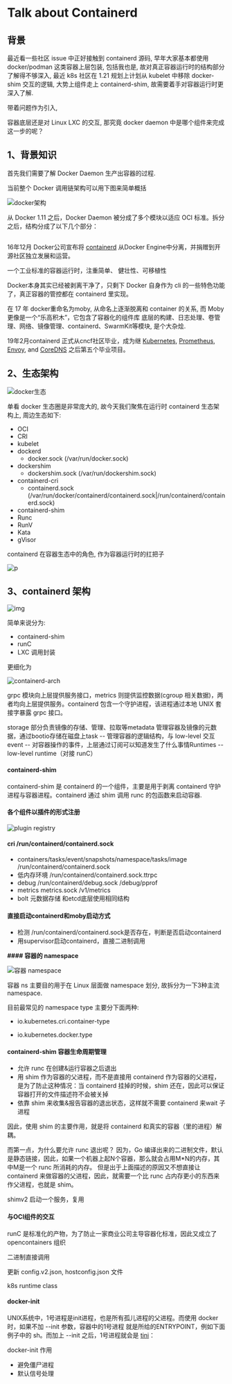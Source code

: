 # Talk about Containerd




## 背景

最近看一些社区 issue 中正好接触到 containerd 源码, 早年大家基本都使用 docker/podman 这类容器上层包装, 包括我也是, 故对真正容器运行时的结构部分了解得不够深入, 最近 k8s 社区在 1.21 规划上计划从 kubelet 中移除 docker-shim 交互的逻辑, 大势上组件走上 containerd-shim, 故需要着手对容器运行时更深入了解.



带着问题作为引入,

容器底层还是对 Linux LXC 的交互, 那究竟 docker daemon 中是哪个组件来完成这一步的呢？



## 1、背景知识



首先我们需要了解 Docker Daemon 生产出容器的过程.



当前整个 Docker 调用链架构可以用下图来简单概括

![docker架构](https://miro.medium.com/max/1400/1*c3AiZFHuib7FUGyINzkEag.png)



从 Docker 1.11 之后，Docker Daemon 被分成了多个模块以适应 OCI 标准。拆分之后，结构分成了以下几个部分：

![]()



16年12月 Docker公司宣布将 [containerd](https://yq.aliyun.com/go/articleRenderRedirect?url=https%3A%2F%2FContainerD.io%2F) 从Docker Engine中分离，并捐赠到开源社区独立发展和运营。



一个工业标准的容器运行时，注重简单、 健壮性、可移植性



Docker本身其实已经被剥离干净了，只剩下 Docker 自身作为 cli 的一些特色功能了，真正容器的管控都在 containerd 里实现。





在 17 年 docker重命名为moby, 从命名上逐渐脱离和 container 的关系, 而 Moby 更像是一个“乐高积木”，它包含了容器化的组件库 底层的构建、日志处理、卷管理、网络、镜像管理、containerd、SwarmKit等模块, 是个大杂烩.



19年2月containerd 正式从cncf社区毕业，成为继 [Kubernetes](https://kubernetes.io/), [Prometheus](https://prometheus.io/), [Envoy](https://envoyproxy.io/), and [CoreDNS](https://coredns.io/) 之后第五个毕业项目。





## 2、生态架构



![docker生态](http://cdn.zimug.com/Docker%E7%94%9F%E6%80%81%E7%B3%BB%E7%BB%9F%E5%85%A8%E8%A7%A3%E6%9E%90docker%E7%94%9F%E6%80%81%E7%B3%BB%E7%BB%9F.png)



单看 docker 生态圈是非常庞大的, 故今天我们聚焦在运行时 containerd 生态架构上, 周边生态如下:



- OCI
- CRI
- kubelet
- dockerd
  - docker.sock (/var/run/docker.sock)
- dockershim
  - dockershim.sock (/var/run/dockershim.sock)
- containerd-cri
  - containerd.sock (/var/run/docker/containerd/containerd.sock|/run/containerd/containerd.sock)
- containerd-shim
- Runc
- RunV
- Kata
- gVisor



containerd 在容器生态中的角色, 作为容器运行时的扛把子

![p](https://yqfile.alicdn.com/6ff06eb7bacf309994df662138197cbadfd49344.png)

## 3、containerd 架构

![img](http://lexus-blog.test.upcdn.net/containerd/821618039890_.pic_hd.jpg)

简单来说分为:

- containerd-shim
- runC
- LXC 调用封装



更细化为

![containerd-arch](https://images2018.cnblogs.com/blog/952033/201805/952033-20180520115610144-588472749.png)

grpc 模块向上层提供服务接口，metrics 则提供监控数据(cgroup 相关数据)，两者均向上层提供服务。containerd 包含一个守护进程，该进程通过本地 UNIX 套接字暴露 grpc 接口。

storage 部分负责镜像的存储、管理、拉取等metadata 管理容器及镜像的元数据，通过bootio存储在磁盘上task -- 管理容器的逻辑结构，与 low-level 交互event -- 对容器操作的事件，上层通过订阅可以知道发生了什么事情Runtimes -- low-level runtime（对接 runC）

#### containerd-shim

containerd-shim 是 containerd 的一个组件，主要是用于剥离 containerd 守护进程与容器进程。containerd 通过 shim 调用 runc 的包函数来启动容器.



#### 各个组件以插件的形式注册

![plugin registry](https://oscimg.oschina.net/oscnet/34d6fddfefcff0eb7fef5542709e9006c4a.jpg)



#### cri  /run/containerd/containerd.sock
- containers/tasks/event/snapshots/namespace/tasks/image    /run/containerd/containerd.sock
- 低内存环境   /run/containerd/containerd.sock.ttrpc
- debug /run/containerd/debug.sock   /debug/pprof
- metrics   metrics.sock   /v1/metrics
- bolt   元数据存储 和etcd底层使用相同结构





#### 直接启动containerd和moby启动方式

- 检测 /run/containerd/containerd.sock是否存在，判断是否启动containerd
- 用supervisor启动containerd，直接二进制调用



**#### 容器的 namespace**



![容器 namespace](https://oscimg.oschina.net/oscnet/50bb0c5ab1e69aa56caf4fca07a05db3974.jpg)

容器 ns 主要目的用于在 Linux 层面做 namespace 划分, 故拆分为一下3种主流 namespace.



目前最常见的 namespace type 主要分下面两种:

- io.kubernetes.cri.container-type

- io.kubernetes.docker.type





#### containerd-shim 容器生命周期管理


- 允许 runc 在创建&运行容器之后退出
- 用 shim 作为容器的父进程，而不是直接用 containerd 作为容器的父进程，是为了防止这种情况：当 containerd 挂掉的时候，shim 还在，因此可以保证容器打开的文件描述符不会被关掉
- 依靠 shim 来收集&报告容器的退出状态，这样就不需要 containerd 来wait 子进程



因此，使用 shim 的主要作用，就是将 containerd 和真实的容器（里的进程）解耦。



而第一点，为什么要允许 runc 退出呢？ 因为，Go 编译出来的二进制文件，默认是静态链接，因此，如果一个机器上起N个容器，那么就会占用M*N的内存，其中M是一个 runc 所消耗的内存。 但是出于上面描述的原因又不想直接让 containerd 来做容器的父进程，因此，就需要一个比 runc 占内存更小的东西来作父进程，也就是 shim。



shimv2 启动一个服务，复用





#### 与OCI组件的交互



runC 是标准化的产物，为了防止一家商业公司主导容器化标准，因此又成立了opencontainers 组织



二进制直接调用



更新 config.v2.json, hostconfig.json 文件



k8s runtime class





#### docker-init



UNIX系统中，1号进程是init进程，也是所有孤儿进程的父进程。而使用 docker 时，如果不加 --init 参数，容器中的1号进程 就是所给的ENTRYPOINT，例如下面例子中的 sh。而加上 --init 之后，1号进程就会是 [tini](https://github.com/krallin/tini)：

docker-init 作用
- 避免僵尸进程
- 默认信号处理


